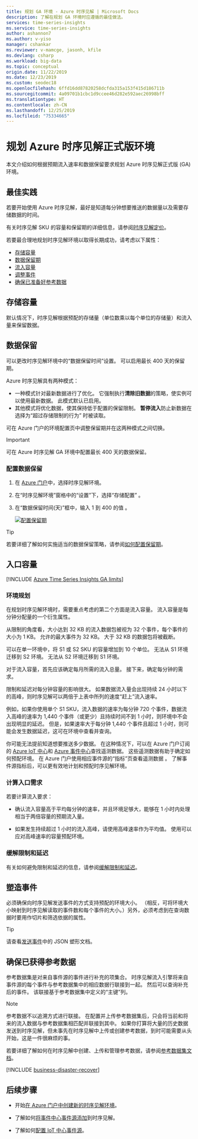 ```yaml
---
title: 规划 GA 环境 - Azure 时序见解 | Microsoft Docs
description: 了解在规划 GA 环境时应遵循的最佳做法。
services: time-series-insights
ms.service: time-series-insights
author: ashannon7
ms.author: v-yiso
manager: cshankar
ms.reviewer: v-mamcge, jasonh, kfile
ms.devlang: csharp
ms.workload: big-data
ms.topic: conceptual
origin.date: 11/22/2019
ms.date: 12/23/2019
ms.custom: seodec18
ms.openlocfilehash: 6ffd16dd87820258dcfda315a153f415d186711b
ms.sourcegitcommit: 4a09701b1cbc1d9ccee46d282e592aec26998bff
ms.translationtype: HT
ms.contentlocale: zh-CN
ms.lasthandoff: 12/25/2019
ms.locfileid: "75334665"
---
```

# <a name="plan-your-azure-time-series-insights-ga-environment"></a>规划 Azure 时序见解正式版环境

本文介绍如何根据预期流入速率和数据保留要求规划 Azure 时序见解正式版 (GA) 环境。

## <a name="best-practices"></a>最佳实践

若要开始使用 Azure 时序见解，最好是知道每分钟想要推送的数据量以及需要存储数据的时间。  

有关时序见解 SKU 的容量和保留期的详细信息，请参阅[时序见解定价](https://www.azure.cn/pricing/details/time-series-insights/)。

若要最合理地规划时序见解环境以取得长期成功，请考虑以下属性：

- [存储容量](#storage-capacity)
- [数据保留期](#data-retention)
- [流入容量](#ingress-capacity)
- [调整事件](#shape-your-events)
- [确保已准备好参考数据](#ensure-that-you-have-reference-data)

## <a name="storage-capacity"></a>存储容量

默认情况下，时序见解根据预配的存储量（单位数乘以每个单位的存储量）和流入量来保留数据。

## <a name="data-retention"></a>数据保留

可以更改时序见解环境中的“数据保留时间”设置。  可以启用最长 400 天的保留期。 

Azure 时序见解具有两种模式：

* 一种模式针对最新数据进行了优化。 它强制执行**清除旧数据**的策略，使实例可以使用最新数据。 此模式默认已启用。 
* 其他模式将优化数据，使其保持低于配置的保留限制。 **暂停流入**防止新数据在选择为“超过存储限制的行为”  时被读取。 

可在 Azure 门户的环境配置页中调整保留期并在这两种模式之间切换。

> [!IMPORTANT]
> 可在 Azure 时序见解 GA 环境中配置最长 400 天的数据保留。

### <a name="configure-data-retention"></a>配置数据保留

1. 在 [Azure 门户](https://portal.azure.cn)中，选择时序见解环境。

1. 在“时序见解环境”窗格中的“设置”下，选择“存储配置”    。

1. 在“数据保留时间(天)”框中，输入 1 到 400 的值  。

   [![配置保留期](media/data-retention/1-configure-data-retention.png)](media/data-retention/1-configure-data-retention.png#lightbox)

> [!TIP]
> 若要详细了解如何实施适当的数据保留策略，请参阅[如何配置保留期](./time-series-insights-how-to-configure-retention.md)。

## <a name="ingress-capacity"></a>入口容量

[!INCLUDE [Azure Time Series Insights GA limits](../../includes/time-series-insights-ga-limits.md)]

### <a name="environment-planning"></a>环境规划

在规划时序见解环境时，需要重点考虑的第二个方面是流入容量。 流入容量是每分钟分配量的一个衍生属性。

从限制的角度看，大小达到 32 KB 的流入数据包被视为 32 个事件，每个事件的大小为 1 KB。 允许的最大事件为 32 KB。 大于 32 KB 的数据包将被截断。

可以在单一环境中，将 S1 或 S2 SKU 的容量增加到 10 个单位。 无法从 S1 环境迁移到 S2 环境。 无法从 S2 环境迁移到 S1 环境。

对于流入容量，首先应该确定每月所需的流入总量。 接下来，确定每分钟的需求。 

限制和延迟对每分钟容量的影响很大。 如果数据流入量会出现持续 24 小时以下的高峰，则时序见解可以两倍于上表中所列的速度“赶上”流入速率。

例如，如果你使用单个 S1 SKU，流入数据的速率为每分钟 720 个事件，数据流入高峰的速率为 1,440 个事件（或更少）且持续时间不到 1 小时，则环境中不会出现明显的延迟。 但是，如果速率大于每分钟 1,440 个事件且超过 1 小时，则可能会发生数据延迟，这可在环境中查看并查询。

你可能无法提前知道想要推送多少数据。 在这种情况下，可以在 Azure 门户订阅的 [Azure IoT 中心](/iot-hub/iot-hub-metrics)和 [Azure 事件中心](https://blogs.msdn.microsoft.com/cloud_solution_architect/2016/05/25/using-the-azure-rest-apis-to-retrieve-event-hub-metrics/)查找遥测数据。 这些遥测数据有助于确定如何预配环境。 在 Azure 门户使用相应事件源的“指标”页查看遥测数据  。 了解事件源指标后，可以更有效地计划和预配时序见解环境。

### <a name="calculate-ingress-requirements"></a>计算入口需求

若要计算流入要求：

- 确认流入容量高于平均每分钟的速率，并且环境足够大，能够在 1 小时内处理相当于两倍容量的预期流入量。

- 如果发生持续超过 1 小时的流入高峰，请使用高峰速率作为平均值。 使用可以应对高峰速率的容量预配环境。

### <a name="mitigate-throttling-and-latency"></a>缓解限制和延迟

有关如何避免限制和延迟的信息，请参阅[缓解限制和延迟](time-series-insights-environment-mitigate-latency.md)。

## <a name="shape-your-events"></a>塑造事件

必须确保向时序见解发送事件的方式支持预配的环境大小。 （相反，可将环境大小映射到时序见解读取的事件数和每个事件的大小。）另外，必须考虑到在查询数据时要用作切片和筛选依据的属性。

> [!TIP]
> 请查看[发送事件](time-series-insights-send-events.md)中的 JSON 塑形文档。

## <a name="ensure-that-you-have-reference-data"></a>确保已获得参考数据

参考数据集是对来自事件源的事件进行补充的项集合。  时序见解流入引擎将来自事件源的每个事件与参考数据集中的相应数据行联接到一起。 然后可以查询补充后的事件。 该联接基于参考数据集中定义的“主键”列。 

> [!NOTE]
> 参考数据不以追溯方式进行联接。 在配置并上传参考数据集后，只会将当前和将来的流入数据与参考数据集相匹配并联接到其中。 如果你打算将大量的历史数据发送到时序见解，但未事先在时序见解中上传或创建参考数据，到时可能需要从头开始，这是一件很麻烦的事。  

若要详细了解如何在时序见解中创建、上传和管理参考数据，请参阅[参考数据集文档](/time-series-insights/time-series-insights-add-reference-data-set)。

[!INCLUDE [business-disaster-recover](../../includes/time-series-insights-business-recovery.md)]

## <a name="next-steps"></a>后续步骤

- 开始[在 Azure 门户中创建新的时序见解环境](time-series-insights-get-started.md)。

- 了解如何[将事件中心事件源添加](time-series-insights-how-to-add-an-event-source-eventhub.md)到时序见解。

- 了解如何[配置 IoT 中心事件源](time-series-insights-how-to-add-an-event-source-iothub.md)。
